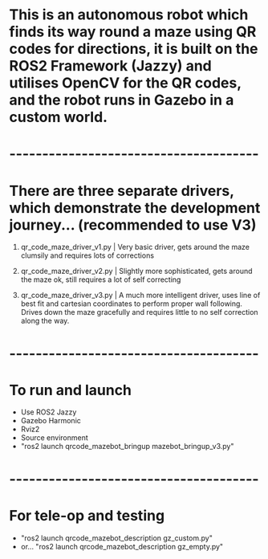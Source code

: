 # This is an autonomous robot which finds its way round a maze using QR codes for directions, it is built on the ROS2 Framework (Jazzy) and utilises OpenCV for the QR codes, and the robot runs in Gazebo in a custom world. 

# --------------------------------------

# There are three separate drivers, which demonstrate the development journey... (recommended to use V3)

1. qr_code_maze_driver_v1.py | Very basic driver, gets around the maze clumsily and requires lots of corrections

2. qr_code_maze_driver_v2.py | Slightly more sophisticated, gets around the maze ok, still requires a lot of self correcting

3. qr_code_maze_driver_v3.py | A much more intelligent driver, uses line of best fit and cartesian coordinates to perform proper wall following. Drives down the maze gracefully and requires little to no self correction along the way.

# --------------------------------------

# To run and launch

- Use ROS2 Jazzy
- Gazebo Harmonic
- Rviz2
- Source environment
- "ros2 launch qrcode_mazebot_bringup mazebot_bringup_v3.py"

# --------------------------------------

# For tele-op and testing

- "ros2 launch qrcode_mazebot_description gz_custom.py" 
- or... "ros2 launch qrcode_mazebot_description gz_empty.py"



